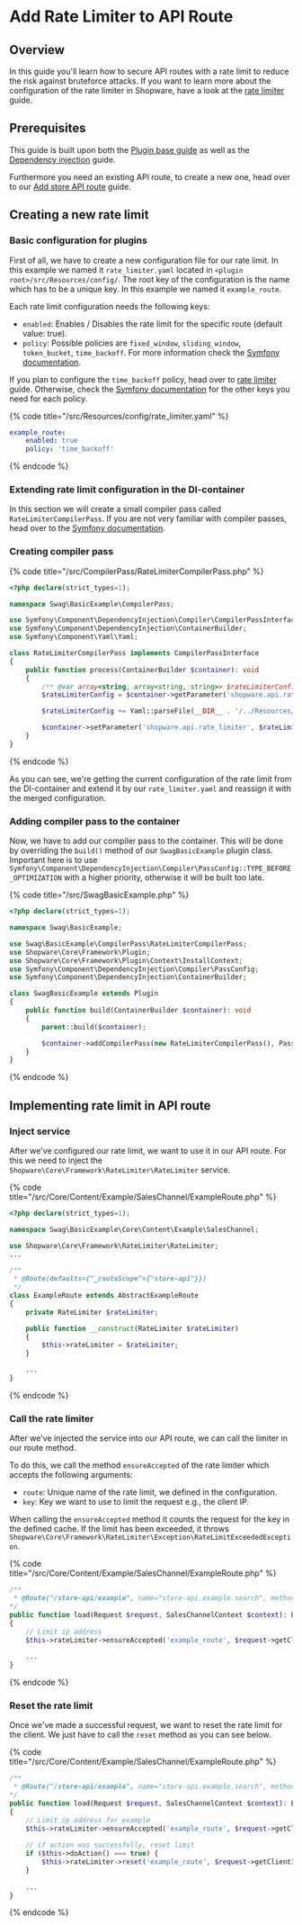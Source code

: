 # Add Rate Limiter to API Route

## Overview

In this guide you'll learn how to secure API routes with a rate limit to reduce the risk against bruteforce attacks.
If you want to learn more about the configuration of the rate limiter in Shopware, 
have a look at the [rate limiter](../../../../hosting/infrastructure/rate-limiter.md) guide.

## Prerequisites

This guide is built upon both the [Plugin base guide](../../plugin-base-guide.md) as well as the [Dependency injection](../../plugin-fundamentals/dependency-injection.md) guide.

Furthermore you need an existing API route, to create a new one, head over to our [Add store API route](../store-api/add-store-api-route.md) guide.

## Creating a new rate limit

### Basic configuration for plugins

First of all, we have to create a new configuration file for our rate limit. In this example we named it `rate_limiter.yaml` located in `<plugin root>/src/Resources/config/`.
The root key of the configuration is the name which has to be a unique key. In this example we named it `example_route`.

Each rate limit configuration needs the following keys:
- `enabled`: Enables / Disables the rate limit for the specific route (default value: true).
- `policy`: Possible policies are `fixed_window`, `sliding_window`, `token_bucket`, `time_backoff`. For more information check the [Symfony documentation](https://symfony.com/doc/current/rate_limiter.html#rate-limiting-policies).

If you plan to configure the `time_backoff` policy, head over to [rate limiter](../../../../hosting/infrastructure/rate-limiter.md#configuring-time-backoff-policy) guide.
Otherwise, check the [Symfony documentation](https://symfony.com/doc/current/rate_limiter.html#configuration) for the other keys you need for each policy.

{% code title="<plugin root>/src/Resources/config/rate_limiter.yaml" %}
```yaml
example_route:
    enabled: true
    policy: 'time_backoff'
```
{% endcode %}

### Extending rate limit configuration in the DI-container

In this section we will create a small compiler pass called `RateLimiterCompilerPass`. If you are not very familiar with compiler passes,
head over to the [Symfony documentation](https://symfony.com/doc/current/service_container/compiler_passes.html).

### Creating compiler pass

{% code title="<plugin root>/src/CompilerPass/RateLimiterCompilerPass.php" %}
```php
<?php declare(strict_types=1);

namespace Swag\BasicExample\CompilerPass;

use Symfony\Component\DependencyInjection\Compiler\CompilerPassInterface;
use Symfony\Component\DependencyInjection\ContainerBuilder;
use Symfony\Component\Yaml\Yaml;

class RateLimiterCompilerPass implements CompilerPassInterface
{
    public function process(ContainerBuilder $container): void
    {
        /** @var array<string, array<string, string>> $rateLimiterConfig */
        $rateLimiterConfig = $container->getParameter('shopware.api.rate_limiter');

        $rateLimiterConfig += Yaml::parseFile(__DIR__ . '/../Resources/config/rate_limiter.yaml');

        $container->setParameter('shopware.api.rate_limiter', $rateLimiterConfig);
    }
}

```
{% endcode %}

As you can see, we're getting the current configuration of the rate limit from the DI-container and extend it by our `rate_limiter.yaml`
and reassign it with the merged configuration.

### Adding compiler pass to the container

Now, we have to add our compiler pass to the container. This will be done by overriding the `build()` method of
our `SwagBasicExample` plugin class. Important here is to use `Symfony\Component\DependencyInjection\Compiler\PassConfig::TYPE_BEFORE_OPTIMIZATION`
with a higher priority, otherwise it will be built too late.

{% code title="<plugin root>/src/SwagBasicExample.php" %}
```php
<?php declare(strict_types=1);

namespace Swag\BasicExample;

use Swag\BasicExample\CompilerPass\RateLimiterCompilerPass;
use Shopware\Core\Framework\Plugin;
use Shopware\Core\Framework\Plugin\Context\InstallContext;
use Symfony\Component\DependencyInjection\Compiler\PassConfig;
use Symfony\Component\DependencyInjection\ContainerBuilder;

class SwagBasicExample extends Plugin
{
    public function build(ContainerBuilder $container): void
    {
        parent::build($container);

        $container->addCompilerPass(new RateLimiterCompilerPass(), PassConfig::TYPE_BEFORE_OPTIMIZATION, 500);
    }
}
```
{% endcode %}

## Implementing rate limit in API route

### Inject service

After we've configured our rate limit, we want to use it in our API route.
For this we need to inject the `Shopware\Core\Framework\RateLimiter\RateLimiter` service.

{% code title="<plugin root>/src/Core/Content/Example/SalesChannel/ExampleRoute.php" %}
```php
<?php declare(strict_types=1);

namespace Swag\BasicExample\Core\Content\Example\SalesChannel;

use Shopware\Core\Framework\RateLimiter\RateLimiter;
...

/**
 * @Route(defaults={"_routeScope"={"store-api"}})
 */
class ExampleRoute extends AbstractExampleRoute
{
    private RateLimiter $rateLimiter;

    public function __construct(RateLimiter $rateLimiter)
    {
        $this->rateLimiter = $rateLimiter;
    }

    ...
}
```
{% endcode %}

### Call the rate limiter

After we've injected the service into our API route, we can call the limiter in our route method.

To do this, we call the method `ensureAccepted` of the rate limiter which accepts the following arguments:
- `route`: Unique name of the rate limit, we defined in the configuration.
- `key`: Key we want to use to limit the request e.g., the client IP.

When calling the `ensureAccepted` method it counts the request for the key in the defined cache.
If the limit has been exceeded, it throws `Shopware\Core\Framework\RateLimiter\Exception\RateLimitExceededException`.

{% code title="<plugin root>/src/Core/Content/Example/SalesChannel/ExampleRoute.php" %}
```php
/**
 * @Route("/store-api/example", name="store-api.example.search", methods={"GET", "POST"})
*/
public function load(Request $request, SalesChannelContext $context): ExampleRouteResponse
{
    // Limit ip address
    $this->rateLimiter->ensureAccepted('example_route', $request->getClientIp());
    
    ...
}
```
{% endcode %}

### Reset the rate limit

Once we've made a successful request, we want to reset the rate limit for the client. 
We just have to call the `reset` method as you can see below.

{% code title="<plugin root>/src/Core/Content/Example/SalesChannel/ExampleRoute.php" %}
```php
/**
 * @Route("/store-api/example", name="store-api.example.search", methods={"GET", "POST"})
*/
public function load(Request $request, SalesChannelContext $context): ExampleRouteResponse
{
    // Limit ip address for example
    $this->rateLimiter->ensureAccepted('example_route', $request->getClientIp());
    
    // if action was successfully, reset limit 
    if ($this->doAction() === true) {
        $this->rateLimiter->reset('example_route', $request->getClientIp());
    }
    
    ...
}
```
{% endcode %}
